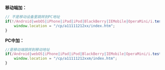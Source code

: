 **移动端加：**

```javascript
// 不是移动设备里跳转到PC地址
if(!/Android|webOS|iPhone|iPad|iPod|BlackBerry|IEMobile|OperaMini/i.tesst(navigator.userAgent)) {
	window.location = "/cp/a11111212xx/index.htm";
}
```

**PC中加：**

```javascript
//是移动端跳转到移动地址
if(/Android|webOS|iPhone|iPad|iPod|BlackBerry|IEMobile|OperaMini/i.test(navigator.userAgent) ) {
	window.location = "/cp/a11111212xxm/index.htm";
}
```
